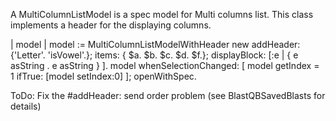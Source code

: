A MultiColumnListModel is a spec model for Multi columns list. This class implements a header for the displaying columns.

| model |
model := MultiColumnListModelWithHeader new
	addHeader: {'Letter'. 'isVowel'.};
	items: { $a. $b. $c. $d. $f.};
	displayBlock: [:e | { e asString . e asString } ].
model 
    whenSelectionChanged: [ model getIndex  =  1 ifTrue: [model setIndex:0] ];
    openWithSpec. 

ToDo:  Fix the #addHeader: send order problem (see BlastQBSavedBlasts for details)